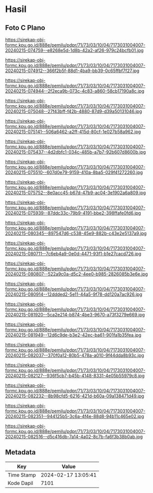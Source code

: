# Hasil

## Foto C Plano

https://sirekap-obj-formc.kpu.go.id/888e/pemilu/pdpr/71/73/03/10/04/7173031004007-20240215-074759--e8268e5d-1d8b-42a2-af26-979c24bcfb01.jpg

https://sirekap-obj-formc.kpu.go.id/888e/pemilu/pdpr/71/73/03/10/04/7173031004007-20240215-074912--366f2b5f-88d1-4ba9-bb39-0c65ffbf7f27.jpg

https://sirekap-obj-formc.kpu.go.id/888e/pemilu/pdpr/71/73/03/10/04/7173031004007-20240215-074944--2f2eca9b-073c-4c83-a860-58cb17190a8c.jpg

https://sirekap-obj-formc.kpu.go.id/888e/pemilu/pdpr/71/73/03/10/04/7173031004007-20240215-075048--27f43bff-f42b-4880-87d9-d39a50131046.jpg

https://sirekap-obj-formc.kpu.go.id/888e/pemilu/pdpr/71/73/03/10/04/7173031004007-20240215-075141--506a6462-a2ff-415d-80cf-1e027b58a962.jpg

https://sirekap-obj-formc.kpu.go.id/888e/pemilu/pdpr/71/73/03/10/04/7173031004007-20240215-075437--4d2dbfc1-034c-485b-a7b7-92b607d8600b.jpg

https://sirekap-obj-formc.kpu.go.id/888e/pemilu/pdpr/71/73/03/10/04/7173031004007-20240215-075510--607d0e79-9159-410a-8ba5-029f41272260.jpg

https://sirekap-obj-formc.kpu.go.id/888e/pemilu/pdpr/71/73/03/10/04/7173031004007-20240215-075752--8e0acc45-b67d-47b9-ac04-3e1902a6a809.jpg

https://sirekap-obj-formc.kpu.go.id/888e/pemilu/pdpr/71/73/03/10/04/7173031004007-20240215-075939--87ddc33c-79b9-4191-bbe2-398ffafe0fd6.jpg

https://sirekap-obj-formc.kpu.go.id/888e/pemilu/pdpr/71/73/03/10/04/7173031004007-20240215-080345--897547d6-c538-45e9-882b-c43e2e5137a9.jpg

https://sirekap-obj-formc.kpu.go.id/888e/pemilu/pdpr/71/73/03/10/04/7173031004007-20240215-080711--7c6eb4a9-0e0d-4471-93f1-b1e27cacd726.jpg

https://sirekap-obj-formc.kpu.go.id/888e/pemilu/pdpr/71/73/03/10/04/7173031004007-20240215-080807--522a9c0a-d5c2-4ee0-b985-2826085b3e6e.jpg

https://sirekap-obj-formc.kpu.go.id/888e/pemilu/pdpr/71/73/03/10/04/7173031004007-20240215-080914--12ddded2-5e11-44a5-9f78-dd120a7ac926.jpg

https://sirekap-obj-formc.kpu.go.id/888e/pemilu/pdpr/71/73/03/10/04/7173031004007-20240215-081920--5ca2e214-b874-4be3-9670-a73f3279e669.jpg

https://sirekap-obj-formc.kpu.go.id/888e/pemilu/pdpr/71/73/03/10/04/7173031004007-20240215-081949--12d6c9de-b3e2-42ec-ba61-901fa1b35fea.jpg

https://sirekap-obj-formc.kpu.go.id/888e/pemilu/pdpr/71/73/03/10/04/7173031004007-20240215-082037--370f0a12-80b5-478a-a010-9f44dda8b93c.jpg

https://sirekap-obj-formc.kpu.go.id/888e/pemilu/pdpr/71/73/03/10/04/7173031004007-20240215-082127--936f5cb7-b45b-4148-8331-4e05b55979c8.jpg

https://sirekap-obj-formc.kpu.go.id/888e/pemilu/pdpr/71/73/03/10/04/7173031004007-20240215-082232--8b98cfd5-6216-421d-b60a-09a138471d49.jpg

https://sirekap-obj-formc.kpu.go.id/888e/pemilu/pdpr/71/73/03/10/04/7173031004007-20240215-082351--944125b5-3c6a-4f4e-88d8-94b11c465e02.jpg

https://sirekap-obj-formc.kpu.go.id/888e/pemilu/pdpr/71/73/03/10/04/7173031004007-20240215-082516--d5c416db-7a14-4a02-8c7b-fa6f3b38b0ab.jpg


## Metadata

| Key        | Value               |
| ---------- | ------------------- |
| Time Stamp | 2024-02-17 13:05:41 |
| Kode Dapil | 7101                |



